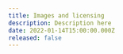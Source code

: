 ```yaml
---
title: Images and licensing
description: Description here
date: 2022-01-14T15:00:00.000Z
released: false
---
```

